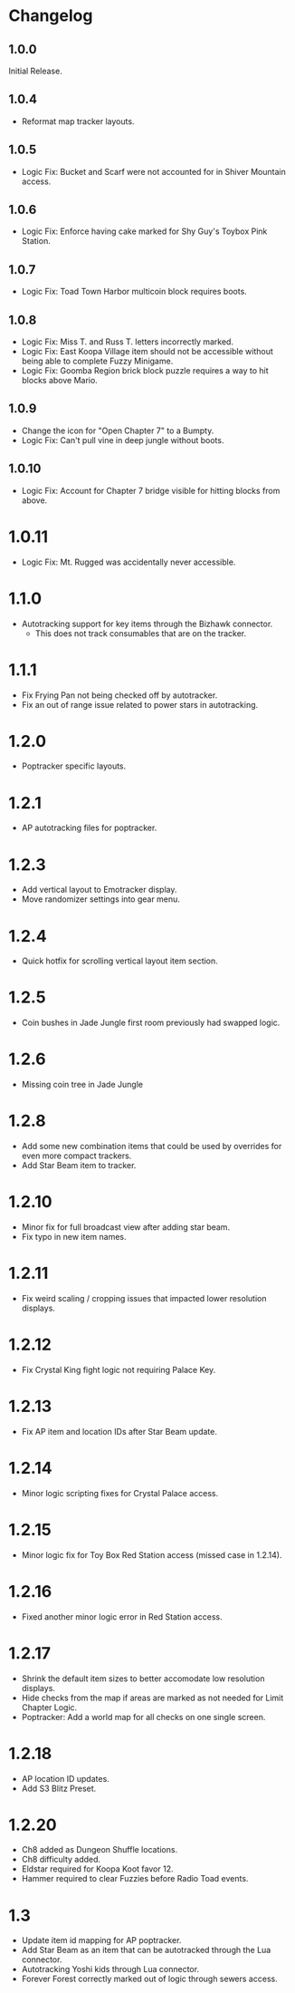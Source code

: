 # Changelog

## 1.0.0
Initial Release.

## 1.0.4
* Reformat map tracker layouts.

## 1.0.5
* Logic Fix: Bucket and Scarf were not accounted for in Shiver Mountain access.

## 1.0.6
* Logic Fix: Enforce having cake marked for Shy Guy's Toybox Pink Station.

## 1.0.7
* Logic Fix: Toad Town Harbor multicoin block requires boots.

## 1.0.8
* Logic Fix: Miss T. and Russ T. letters incorrectly marked.
* Logic Fix: East Koopa Village item should not be accessible without being able to complete Fuzzy Minigame.
* Logic Fix: Goomba Region brick block puzzle requires a way to hit blocks above Mario.

## 1.0.9
* Change the icon for "Open Chapter 7" to a Bumpty.
* Logic Fix: Can't pull vine in deep jungle without boots.

## 1.0.10
* Logic Fix: Account for Chapter 7 bridge visible for hitting blocks from above.

# 1.0.11
* Logic Fix: Mt. Rugged was accidentally never accessible.

# 1.1.0
* Autotracking support for key items through the Bizhawk connector.
    * This does not track consumables that are on the tracker.

# 1.1.1
* Fix Frying Pan not being checked off by autotracker.
* Fix an out of range issue related to power stars in autotracking.

# 1.2.0
* Poptracker specific layouts.

# 1.2.1
* AP autotracking files for poptracker.

# 1.2.3
* Add vertical layout to Emotracker display.
* Move randomizer settings into gear menu.

# 1.2.4
* Quick hotfix for scrolling vertical layout item section.

# 1.2.5
* Coin bushes in Jade Jungle first room previously had swapped logic.

# 1.2.6
* Missing coin tree in Jade Jungle

# 1.2.8
* Add some new combination items that could be used by overrides for even more compact trackers.
* Add Star Beam item to tracker.

# 1.2.10
* Minor fix for full broadcast view after adding star beam.
* Fix typo in new item names.

# 1.2.11
* Fix weird scaling / cropping issues that impacted lower resolution displays.

# 1.2.12
* Fix Crystal King fight logic not requiring Palace Key.

# 1.2.13
* Fix AP item and location IDs after Star Beam update.

# 1.2.14
* Minor logic scripting fixes for Crystal Palace access.

# 1.2.15
* Minor logic fix for Toy Box Red Station access (missed case in 1.2.14).

# 1.2.16
* Fixed another minor logic error in Red Station access.

# 1.2.17
* Shrink the default item sizes to better accomodate low resolution displays.
* Hide checks from the map if areas are marked as not needed for Limit Chapter Logic.
* Poptracker: Add a world map for all checks on one single screen.

# 1.2.18
* AP location ID updates.
* Add S3 Blitz Preset.

# 1.2.20
* Ch8 added as Dungeon Shuffle locations.
* Ch8 difficulty added.
* Eldstar required for Koopa Koot favor 12.
* Hammer required to clear Fuzzies before Radio Toad events.

# 1.3
* Update item id mapping for AP poptracker.
* Add Star Beam as an item that can be autotracked through the Lua connector.
* Autotracking Yoshi kids through Lua connector.
* Forever Forest correctly marked out of logic through sewers access.
